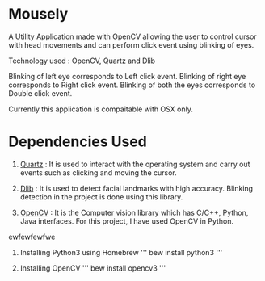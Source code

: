 # Mousely

A Utility Application made with OpenCV allowing the user to control cursor with head movements and can perform click event using 
blinking of eyes. 

Technology used : OpenCV, Quartz and Dlib 

Blinking of left eye corresponds to Left click event.
Blinking of right eye corresponds to Right click event.
Blinking of both the eyes corresponds to Double click event.

Currently this application is compaitable with OSX only.

# Dependencies Used

1. [Quartz](https://github.com/mayank408/Mousely/edit/master/README.md) : It is used to interact with the operating system and carry out events such as clicking and moving the cursor.

2. [Dlib](http://blog.dlib.net/2014/08/real-time-face-pose-estimation.html) : It is used to detect facial landmarks with high accuracy. Blinking detection in the project is done using this library.

3. [OpenCV](https://opencv.org) : It is the Computer vision library which has C/C++, Python, Java interfaces. For this project, I have used OpenCV in Python.



ewfewfewfwe
1. Installing Python3 using Homebrew
'''
bew install python3
'''

2. Installing OpenCV
'''
bew install opencv3
'''











